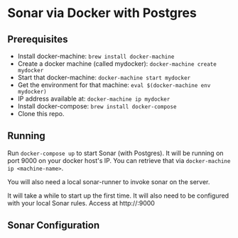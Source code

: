 # Sonar via Docker with Postgres

## Prerequisites
* Install docker-machine: ```brew install docker-machine```
* Create a docker machine (called mydocker): ```docker-machine create mydocker```
* Start that docker-machine: ```docker-machine start mydocker```
* Get the environment for that machine: ```eval $(docker-machine env mydocker)```
* IP address available at: ```docker-machine ip mydocker```
* Install docker-compose: ```brew install docker-compose```
* Clone this repo.

## Running
Run ```docker-compose up``` to start Sonar (with Postgres).  It will be running on port 9000 on your docker host's IP.  You can retrieve that via ```docker-machine ip <machine-name>```.

You will also need a local sonar-runner to invoke sonar on the server.

It will take a while to start up the first time.  It will also need to be configured with your local Sonar rules.
Access at http://<docker-ip>:9000


## Sonar Configuration
